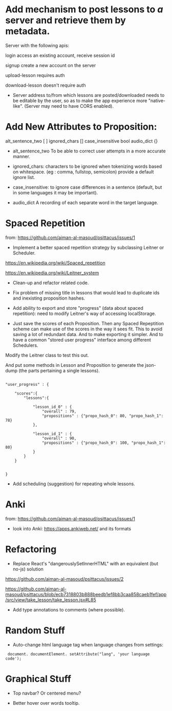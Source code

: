 # Add mechanism to post lessons to *a* server and retrieve them by metadata.

Server with the following apis:

login
access an existing account, receive session id

signup
create a new account on the server

upload-lesson
requires auth

download-lesson
doesn't require auth


* Server address to/from which lessons are posted/downloaded needs to be editable by the user, so as to make the app experience more "native-like". (Server may need to have CORS enabled).

# Add New Attributes to Proposition:

alt_sentence_two [ ]
ignored_chars []
case_insensitive bool
audio_dict {}

* alt_sentence_two
To be able to correct user attempts in a more accurate manner.

* ignored_chars:
characters to be ignored when tokenizing words based on whitespace. (eg : comma, fullstop, semicolon)
provide a default ignore list.

* case_insensitive: to ignore case differences in a sentence (default, but in some languages it may be important).

* audio_dict
A recording of each separate word in the target language.


# Spaced Repetition

from: https://github.com/aiman-al-masoud/psittacus/issues/1



* Implement a better spaced repetition strategy by subclassing Leitner or Scheduler.

https://en.wikipedia.org/wiki/Spaced_repetition

https://en.wikipedia.org/wiki/Leitner_system


* Clean-up and refactor related code.

* Fix problem of missing title in lessons that would lead to duplicate ids and inexisting proposition hashes.

* Add ability to export and store "progress" (data about spaced repetition): need to modify Leitner's way of accessing localStorage.


* Just save the scores of each Proposition. Then any Spaced Repeptition scheme can make use of the scores in the way it sees fit. This to avoid saving a lot of redundant data. And to make exporting it simpler. And to have a common "stored user progress" interface among different Schedulers.

Modify the Leitner class to test this out. 

And put some methods in Lesson and Proposition to generate the json-dump (the parts pertaining a single lessons).

```

"user_progress" : {

    "scores":{
        "lessons":{

            "lesson_id_0" : {
                "overall" : 79,
                "propositions" : {"propo_hash_0": 80, "propo_hash_1": 78}
            },

            "lesson_id_1" : {
                "overall" : 90,
                "propositions" : {"propo_hash_0": 100, "propo_hash_1": 80}
            }
        }
    }


}

```


* Add scheduling (suggestion) for repeating whole lessons.

# Anki

from: https://github.com/aiman-al-masoud/psittacus/issues/1

* look into Anki: https://apps.ankiweb.net/ and its formats

# Refactoring

* Replace React's "dangerouslySetInnerHTML" with an equivalent (but no-js) solution

https://github.com/aiman-al-masoud/psittacus/issues/2

https://github.com/aiman-al-masoud/psittacus/blob/ecb7318803b888beedb1ef8bb3caa858caeb1fef/app/src/view/take_lesson/take_lesson.jsx#L85

* Add type annotations to comments (where possible).

# Random Stuff

* Auto-change html language tag when language changes from settings:
```
 document. documentElement. setAttribute("lang", 'your language code');
```

# Graphical Stuff

* Top navbar? Or centered menu?

* Better hover over words tooltip.